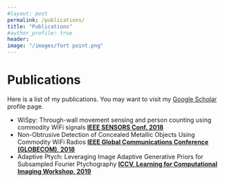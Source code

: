 ```yaml
---
#layout: post
permalink: /publications/
title: "Publications"
#author_profile: true
header:  
image: "/images/fort point.png"
---
```

# Publications
Here is a list of my publications. You may want to visit my [Google
Scholar](https://scholar.google.com/citations?user=6SO2wqUAAAAJ&hl=en)
profile page.


* WiSpy: Through-wall movement sensing and person counting using commodity WiFi signals [**IEEE SENSORS Conf. 2018**](https://ieeexplore.ieee.org/abstract/document/8589770)
* Non-Obtrusive Detection of Concealed Metallic Objects Using Commodity WiFi Radios [**IEEE Global Communications Conference (GLOBECOM), 2018**](https://ieeexplore.ieee.org/abstract/document/8647871)
* Adaptive Ptych: Leveraging Image Adaptive Generative Priors for Subsampled Fourier Ptychography  [**ICCV, Learning for Computational Imaging Workshop, 2019**](http://openaccess.thecvf.com/content_ICCVW_2019/html/LCI/Shamshad_Adaptive_Ptych_Leveraging_Image_Adaptive_Generative_Priors_for_Subsampled_Fourier_ICCVW_2019_paper.html)
